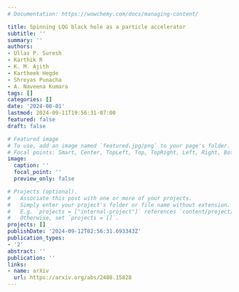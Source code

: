 ```yaml
---
# Documentation: https://wowchemy.com/docs/managing-content/

title: Spinning LQG black hole as a particle accelerator
subtitle: ''
summary: ''
authors:
- Ullas P. Suresh
- Karthik R
- K. M. Ajith
- Kartheek Hegde
- Shreyas Punacha
- A. Naveena Kumara
tags: []
categories: []
date: '2024-08-01'
lastmod: 2024-09-11T19:56:31-07:00
featured: false
draft: false

# Featured image
# To use, add an image named `featured.jpg/png` to your page's folder.
# Focal points: Smart, Center, TopLeft, Top, TopRight, Left, Right, BottomLeft, Bottom, BottomRight.
image:
  caption: ''
  focal_point: ''
  preview_only: false

# Projects (optional).
#   Associate this post with one or more of your projects.
#   Simply enter your project's folder or file name without extension.
#   E.g. `projects = ["internal-project"]` references `content/project/deep-learning/index.md`.
#   Otherwise, set `projects = []`.
projects: []
publishDate: '2024-09-12T02:56:31.693343Z'
publication_types:
- '2'
abstract: ''
publication: ''
links:
- name: arXiv
  url: https://arxiv.org/abs/2408.15828
---
```

